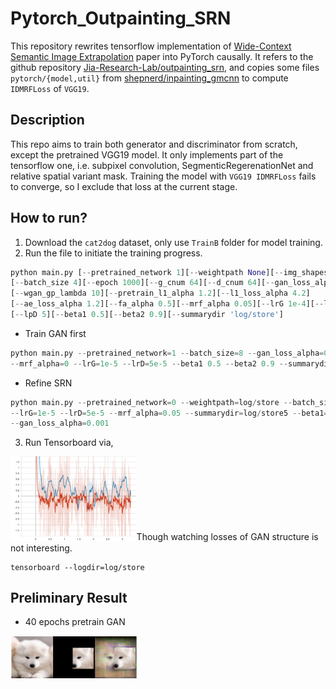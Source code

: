 # Pytorch_Outpainting_SRN
This repository rewrites tensorflow implementation of [Wide-Context Semantic Image Extrapolation](http://jiaya.me/papers/imgextrapolation_cvpr19.pdf) paper into PyTorch causally. It refers to the github repository [Jia-Research-Lab/outpainting_srn](https://github.com/Jia-Research-Lab/outpainting_srn), and copies some files `pytorch/{model,util}` from [shepnerd/inpainting_gmcnn](https://github.com/shepnerd/inpainting_gmcnn) to compute `IDMRFLoss` of `VGG19`.
## Description
This repo aims to train both generator and discriminator from scratch, except the pretrained VGG19 model. It only implements part of the tensorflow one, i.e. subpixel convolution, SegmenticRegerenationNet and relative spatial variant mask. Training the model with `VGG19 IDMRFLoss` fails to converge, so I exclude that loss at the current stage. 

## How to run?
1. Download the `cat2dog` dataset, only use `TrainB` folder for model training. 
2. Run the file to initiate the training progress. 
```python
python main.py [--pretrained_network 1][--weightpath None][--img_shapes [256,256,3]]
[--batch_size 4][--epoch 1000][--g_cnum 64][--d_cnum 64][--gan_loss_alpha 0.001]
[--wgan_gp_lambda 10][--pretrain_l1_alpha 1.2][--l1_loss_alpha 4.2]
[--ae_loss_alpha 1.2][--fa_alpha 0.5][--mrf_alpha 0.05][--lrG 1e-4][--lrD 1e-4]
[--lpD 5][--beta1 0.5][--beta2 0.9][--summarydir 'log/store']
```
  * Train GAN first
```python
python main.py --pretrained_network=1 --batch_size=8 --gan_loss_alpha=0 --pretrain_l1_alpha=5
--mrf_alpha=0 --lrG=1e-5 --lrD=5e-5 --beta1 0.5 --beta2 0.9 --summarydir=log/store
```
  * Refine SRN
```python
python main.py --pretrained_network=0 --weightpath=log/store --batch_size=8 
--lrG=1e-5 --lrD=5e-5 --mrf_alpha=0.05 --summarydir=log/store5 --beta1=.5 --beta2=.9 --pretrain_l1_alpha=1.2 
--gan_loss_alpha=0.001 
```
3. Run Tensorboard via, 

<p><img src="outputs/loss.svg" width="40%">Though watching losses of GAN structure is not interesting. </p> 

```
tensorboard --logdir=log/store
```

## Preliminary Result 
- 40 epochs pretrain GAN
<img src="outputs/current.png" width="40%" > 
